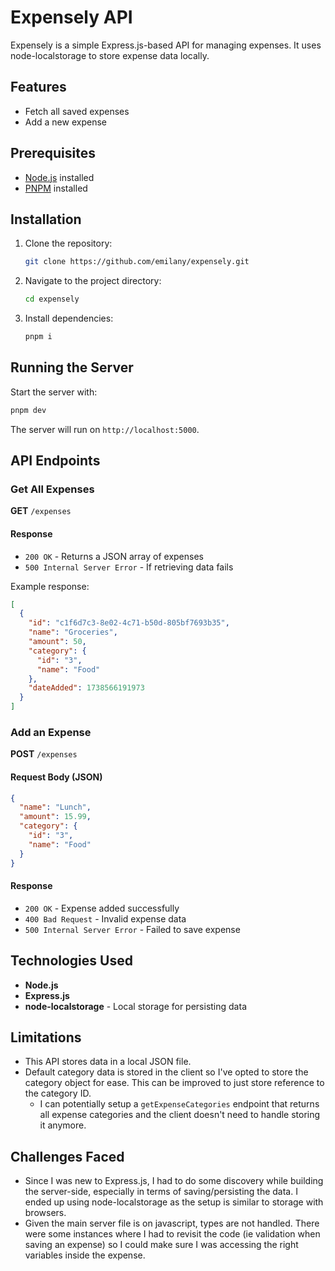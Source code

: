 # Expensely API

Expensely is a simple Express.js-based API for managing expenses. It uses node-localstorage to store expense data locally.

## Features

- Fetch all saved expenses
- Add a new expense

## Prerequisites

- [Node.js](https://nodejs.org/) installed
- [PNPM](https://pnpm.io) installed

## Installation

1. Clone the repository:
   ```sh
   git clone https://github.com/emilany/expensely.git
   ```
2. Navigate to the project directory:
   ```sh
   cd expensely
   ```
3. Install dependencies:
   ```sh
   pnpm i
   ```

## Running the Server

Start the server with:

```sh
pnpm dev
```

The server will run on `http://localhost:5000`.

## API Endpoints

### Get All Expenses

**GET** `/expenses`

#### Response

- `200 OK` - Returns a JSON array of expenses
- `500 Internal Server Error` - If retrieving data fails

Example response:

```json
[
  {
    "id": "c1f6d7c3-8e02-4c71-b50d-805bf7693b35",
    "name": "Groceries",
    "amount": 50,
    "category": {
      "id": "3",
      "name": "Food"
    },
    "dateAdded": 1738566191973
  }
]
```

### Add an Expense

**POST** `/expenses`

#### Request Body (JSON)

```json
{
  "name": "Lunch",
  "amount": 15.99,
  "category": {
    "id": "3",
    "name": "Food"
  }
}
```

#### Response

- `200 OK` - Expense added successfully
- `400 Bad Request` - Invalid expense data
- `500 Internal Server Error` - Failed to save expense

## Technologies Used

- **Node.js**
- **Express.js**
- **node-localstorage** - Local storage for persisting data

## Limitations

- This API stores data in a local JSON file.
- Default category data is stored in the client so I've opted to store the category object for ease. This can be improved to just store reference to the category ID.
  - I can potentially setup a `getExpenseCategories` endpoint that returns all expense categories and the client doesn't need to handle storing it anymore.

## Challenges Faced

- Since I was new to Express.js, I had to do some discovery while building the server-side, especially in terms of saving/persisting the data. I ended up using node-localstorage as the setup is similar to storage with browsers.
- Given the main server file is on javascript, types are not handled. There were some instances where I had to revisit the code (ie validation when saving an expense) so I could make sure I was accessing the right variables inside the expense.

